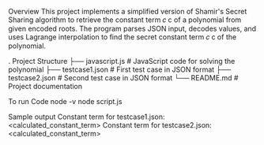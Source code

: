 Overview
This project implements a simplified version of Shamir's Secret Sharing algorithm to retrieve the constant term 
𝑐
c of a polynomial from given encoded roots. The program parses JSON input, decodes values, and uses Lagrange interpolation to find the secret constant term 
𝑐
c of the polynomial.

. Project Structure
├── javascript.js               # JavaScript code for solving the polynomial
├── testcase1.json          # First test case in JSON format
├── testcase2.json          # Second test case in JSON format
└── README.md               # Project documentation

To run Code
node -v
node script.js

Sample output
Constant term for testcase1.json: <calculated_constant_term>
Constant term for testcase2.json: <calculated_constant_term>
